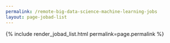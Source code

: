```yaml
---
permalink: /remote-big-data-science-machine-learning-jobs
layout: page-jobad-list
---
```

{% include render_jobad_list.html permalink=page.permalink %}
